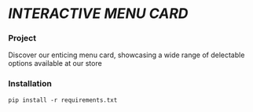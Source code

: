 # _INTERACTIVE MENU CARD_

### Project
Discover our enticing menu card, showcasing a wide range of delectable options available at our store

### Installation

    pip install -r requirements.txt


    
